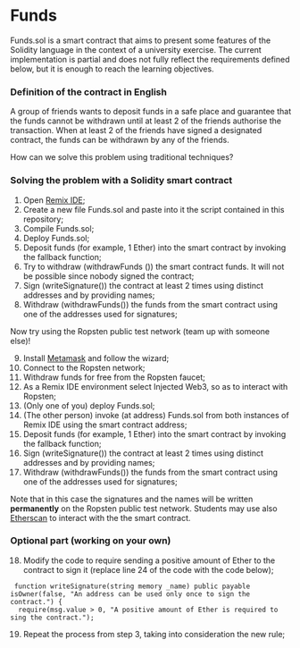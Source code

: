 # Funds

Funds.sol is a smart contract that aims to present some features of the Solidity language in the context of a university exercise. The current implementation is partial and does not fully reflect the requirements defined below, but it is enough to reach the learning objectives.

### Definition of the contract in English

A group of friends wants to deposit funds in a safe place and guarantee that the funds cannot be withdrawn until at least 2 of the friends authorise the transaction.
When at least 2 of the friends have signed a designated contract, the funds can be withdrawn by any of the friends.

How can we solve this problem using traditional techniques?

### Solving the problem with a Solidity smart contract

1. Open [Remix IDE](https://remix.ethereum.org/);
2. Create a new file Funds.sol and paste into it the script contained in this repository;
3. Compile Funds.sol;
4. Deploy Funds.sol;
5. Deposit funds (for example, 1 Ether) into the smart contract by invoking the fallback function;
6. Try to withdraw (withdrawFunds ()) the smart contract funds. It will not be possible since nobody signed the contract;
7. Sign (writeSignature()) the contract at least 2 times using distinct addresses and by providing names;
8. Withdraw (withdrawFunds()) the funds from the smart contract using one of the addresses used for signatures;

Now try using the Ropsten public test network (team up with someone else)!

9. Install [Metamask](https://metamask.io/) and follow the wizard;
10. Connect to the Ropsten network;
11. Withdraw funds for free from the Ropsten faucet;
12. As a Remix IDE environment select Injected Web3, so as to interact with Ropsten;
13. (Only one of you) deploy Funds.sol;
14. (The other person) invoke (at address) Funds.sol from both instances of Remix IDE using the smart contract address;
15. Deposit funds (for example, 1 Ether) into the smart contract by invoking the fallback function;
16. Sign (writeSignature()) the contract at least 2 times using distinct addresses and by providing names;
17. Withdraw (withdrawFunds()) the funds from the smart contract using one of the addresses used for signatures;

Note that in this case the signatures and the names will be written **permanently** on the Ropsten public test network.
Students may use also [Etherscan](https://ropsten.etherscan.io/) to interact with the the smart contract.

### Optional part (working on your own)

18. Modify the code to require sending a positive amount of Ether to the contract to sign it (replace line 24 of the code with the code below);

```solidity
 function writeSignature(string memory _name) public payable isOwner(false, "An address can be used only once to sign the contract.") {
  require(msg.value > 0, "A positive amount of Ether is required to sing the contract.");
```

19. Repeat the process from step 3, taking into consideration the new rule;
